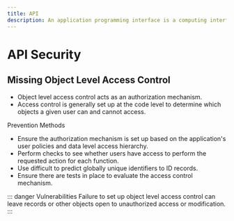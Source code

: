 ```yaml
---
title: API
description: An application programming interface is a computing interface that defines interactions between multiple software intermediaries.
---
```


# API Security

## Missing Object Level Access Control

- Object level access control acts as an authorization mechanism.
- Access control is generally set up at the code level to determine which objects a given user can and cannot access.

Prevention Methods

- Ensure the authorization mechanism is set up based on the application's user policies and data level access hierarchy.
- Perform checks to see whether users have access to perform the requested action for each function.
- Use difficult to predict globally unique identifiers to ID records.
- Ensure there are tests in place to evaluate the access control mechanism.

::: danger Vulnerabilities
Failure to set up object level access control can leave records or other objects open to unauthorized access or modification.
:::
